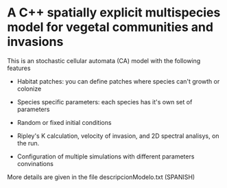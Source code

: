 # A C++ spatially explicit multispecies model for vegetal communities and invasions

This is an stochastic cellular automata (CA) model with the following features

* Habitat patches: you can define patches where species can't growth or colonize

* Species specific parameters: each species has it's own set of parameters

* Random or fixed initial conditions

* Ripley's K calculation, velocity of invasion, and 2D spectral analisys, on the run. 

* Configuration of multiple simulations with different parameters convinations

More details are given in the file descripcionModelo.txt (SPANISH)
